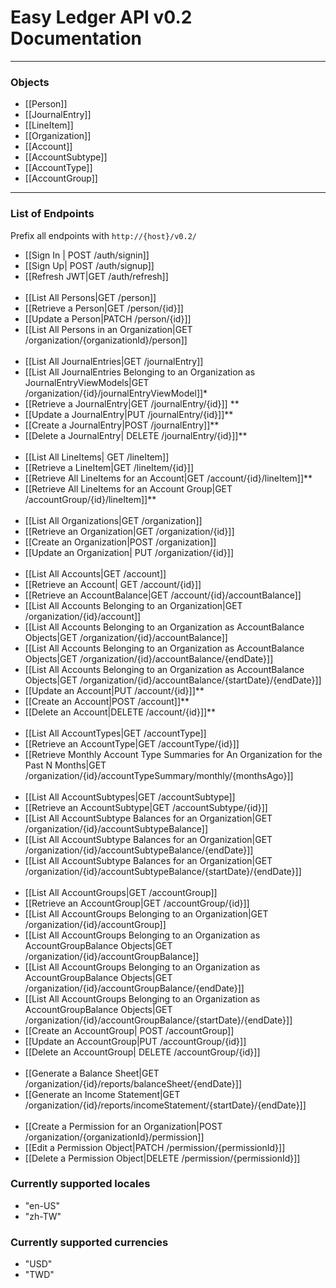 # Easy Ledger API v0.2 Documentation
___

### Objects
- [[Person]]
- [[JournalEntry]]
- [[LineItem]]
- [[Organization]]
- [[Account]]
- [[AccountSubtype]]
- [[AccountType]]
- [[AccountGroup]]
___
### List of Endpoints

Prefix all endpoints with `http://{host}/v0.2/`
- [[Sign In | POST /auth/signin]]
- [[Sign Up| POST /auth/signup]]
- [[Refresh JWT|GET /auth/refresh]]
<br/><br/>
- [[List All Persons|GET /person]]
- [[Retrieve a Person|GET /person/{id}]]
- [[Update a Person|PATCH /person/{id}]]
- [[List All Persons in an Organization|GET /organization/{organizationId}/person]]
<br/> <br/>
- [[List All JournalEntries|GET /journalEntry]]
- [[List All JournalEntries Belonging to an Organization as JournalEntryViewModels|GET /organization/{id}/journalEntryViewModel]]*
- [[Retrieve a JournalEntry|GET /journalEntry/{id}]] **
- [[Update a JournalEntry|PUT /journalEntry/{id}]]**
- [[Create a JournalEntry|POST /journalEntry]]**
- [[Delete a JournalEntry| DELETE /journalEntry/{id}]]**
<br/><br/>
- [[List All LineItems| GET /lineItem]]
- [[Retrieve a LineItem|GET /lineItem/{id}]]
- [[Retrieve All LineItems for an Account|GET /account/{id}/lineItem]]**
- [[Retrieve All LineItems for an Account Group|GET /accountGroup/{id}/lineItem]]**
<br/><br/>
- [[List All Organizations|GET /organization]]
- [[Retrieve an Organization|GET /organization/{id}]]
- [[Create an Organization|POST /organization]]
- [[Update an Organization| PUT /organization/{id}]]
<br/><br/>
- [[List All Accounts|GET /account]]
- [[Retrieve an Account| GET /account/{id}]]
- [[Retrieve an AccountBalance|GET /account/{id}/accountBalance]]
- [[List All Accounts Belonging to an Organization|GET /organization/{id}/account]]
- [[List All Accounts Belonging to an Organization as AccountBalance Objects|GET /organization/{id}/accountBalance]]
- [[List All Accounts Belonging to an Organization as AccountBalance Objects|GET /organization/{id}/accountBalance/{endDate}]]
- [[List All Accounts Belonging to an Organization as AccountBalance Objects|GET /organization/{id}/accountBalance/{startDate}/{endDate}]]
- [[Update an Account|PUT /account/{id}]]**
- [[Create an Account|POST /account]]**
- [[Delete an Account|DELETE /account/{id}]]**
<br/><br/>
- [[List All AccountTypes|GET /accountType]]
- [[Retrieve an AccountType|GET /accountType/{id}]]
- [[Retrieve Monthly Account Type Summaries for An Organization for the Past N Months|GET /organization/{id}/accountTypeSummary/monthly/{monthsAgo}]]
<br/><br/>
- [[List All AccountSubtypes|GET /accountSubtype]]
- [[Retrieve an AccountSubtype|GET /accountSubtype/{id}]]
- [[List All AccountSubtype Balances for an Organization|GET /organization/{id}/accountSubtypeBalance]]
- [[List All AccountSubtype Balances for an Organization|GET /organization/{id}/accountSubtypeBalance/{endDate}]]
- [[List All AccountSubtype Balances for an Organization|GET /organization/{id}/accountSubtypeBalance/{startDate}/{endDate}]]
<br/><br/>
- [[List All AccountGroups|GET /accountGroup]]
- [[Retrieve an AccountGroup|GET /accountGroup/{id}]]
- [[List All AccountGroups Belonging to an Organization|GET /organization/{id}/accountGroup]]
- [[List All AccountGroups Belonging to an Organization as AccountGroupBalance Objects|GET /organization/{id}/accountGroupBalance]]
- [[List All AccountGroups Belonging to an Organization as AccountGroupBalance Objects|GET /organization/{id}/accountGroupBalance/{endDate}]]
- [[List All AccountGroups Belonging to an Organization as AccountGroupBalance Objects|GET /organization/{id}/accountGroupBalance/{startDate}/{endDate}]]
- [[Create an AccountGroup| POST /accountGroup]]
- [[Update an AccountGroup|PUT /accountGroup/{id}]]
- [[Delete an AccountGroup| DELETE /accountGroup/{id}]]
<br/><br/>
- [[Generate a Balance Sheet|GET /organization/{id}/reports/balanceSheet/{endDate}]]
- [[Generate an Income Statement|GET /organization/{id}/reports/incomeStatement/{startDate}/{endDate}]]
<br/><br/>
- [[Create a Permission for an Organization|POST /organization/{organizationId}/permission]]
- [[Edit a Permission Object|PATCH /permission/{permissionId}]]
- [[Delete a Permission Object|DELETE /permission/{permissionId}]]



### Currently supported locales
- "en-US"
- "zh-TW"
### Currently supported currencies
- "USD"
- "TWD"